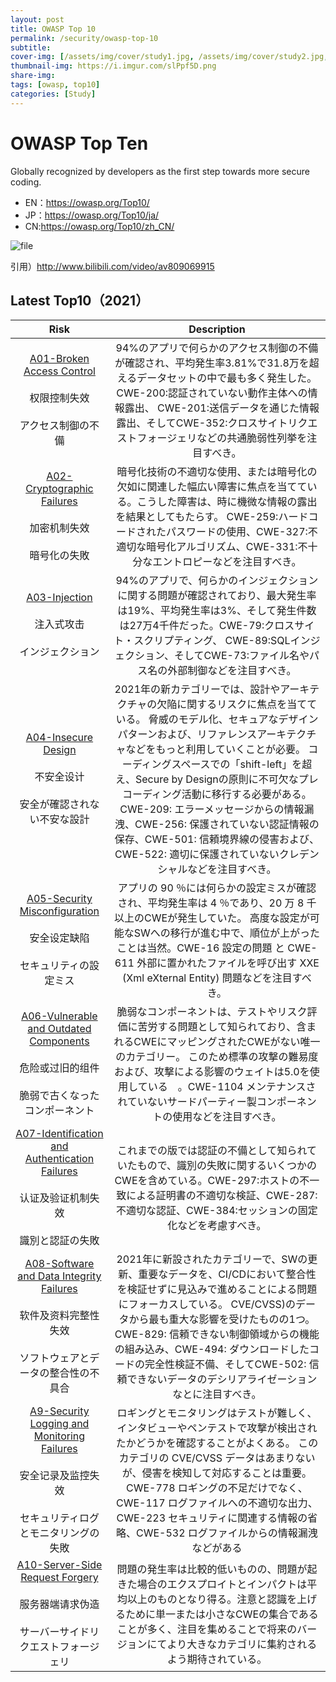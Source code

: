 ```yaml
---
layout: post
title: OWASP Top 10
permalink: /security/owasp-top-10
subtitle: 
cover-img: [/assets/img/cover/study1.jpg, /assets/img/cover/study2.jpg, /assets/img/cover/study3.jpg]
thumbnail-img: https://i.imgur.com/slPpf5D.png
share-img:
tags: [owasp, top10]
categories: [Study]
---
```


# OWASP Top Ten
Globally recognized by developers as the first step towards more secure coding.

- EN：https://owasp.org/Top10/
- JP：https://owasp.org/Top10/ja/
- CN:https://owasp.org/Top10/zh_CN/

![file](https://i.imgur.com/ts1m27W.png)

引用）http://www.bilibili.com/video/av809069915

## Latest Top10（2021）

| Risk | Description |
|:-:|:-:|
|[A01-Broken Access Control](https://owasp.org/Top10/A01_2021-Broken_Access_Control/)</br></br>权限控制失效</br></br>アクセス制御の不備|94%のアプリで何らかのアクセス制御の不備が確認され、平均発生率3.81%で31.8万を超えるデータセットの中で最も多く発生した。 CWE-200:認証されていない動作主体への情報露出、 CWE-201:送信データを通じた情報露出、そしてCWE-352:クロスサイトリクエストフォージェリなどの共通脆弱性列挙を注目すべき。|
|[A02-Cryptographic Failures](https://owasp.org/Top10/A02_2021-Cryptographic_Failures/)</br></br>加密机制失效</br></br>暗号化の失敗|暗号化技術の不適切な使用、または暗号化の欠如に関連した幅広い障害に焦点を当てている。こうした障害は、時に機微な情報の露出を結果としてもたらす。 CWE-259:ハードコードされたパスワードの使用、CWE-327:不適切な暗号化アルゴリズム、CWE-331:不十分なエントロピーなどを注目すべき。|
|[A03-Injection](https://owasp.org/Top10/A03_2021-Injection/)</br></br>注入式攻击</br></br>インジェクション|94%のアプリで、何らかのインジェクションに関する問題が確認されており、最大発生率は19%、平均発生率は3%、そして発生件数は27万4千件だった。CWE-79:クロスサイト・スクリプティング、 CWE-89:SQLインジェクション、そしてCWE-73:ファイル名やパス名の外部制御などを注目すべき。|
|[A04-Insecure Design](https://owasp.org/Top10/A04_2021-Insecure_Design/)</br></br>不安全设计</br></br>安全が確認されない不安な設計|2021年の新カテゴリーでは、設計やアーキテクチャの欠陥に関するリスクに焦点を当てている。 脅威のモデル化、セキュアなデザインパターンおよび、リファレンスアーキテクチャなどをもっと利用していくことが必要。 コーディングスペースでの「shift-left」を超え、Secure by Designの原則に不可欠なプレコーディング活動に移行する必要がある。CWE-209: エラーメッセージからの情報漏洩、CWE-256: 保護されていない認証情報の保存、CWE-501: 信頼境界線の侵害および、CWE-522: 適切に保護されていないクレデンシャルなどを注目すべき。|
|[A05-Security Misconfiguration](https://owasp.org/Top10/A05_2021-Security_Misconfiguration/)</br></br>安全设定缺陷</br></br>セキュリティの設定ミス|アプリの 90 ％には何らかの設定ミスが確認され、平均発生率は 4 ％であり、20 万 8 千以上のCWEが発生していた。 高度な設定が可能なSWへの移行が進む中で、順位が上がったことは当然。CWE-16 設定の問題 と CWE-611 外部に置かれたファイルを呼び出す XXE (Xml eXternal Entity) 問題などを注目すべき。|
|[A06-Vulnerable and Outdated Components](https://owasp.org/Top10/A06_2021-Vulnerable_and_Outdated_Components/)</br></br>危险或过旧的组件</br></br>脆弱で古くなったコンポーネント|脆弱なコンポーネントは、テストやリスク評価に苦労する問題として知られており、含まれるCWEにマッピングされたCWEがない唯一のカテゴリー。 このため標準の攻撃の難易度および、攻撃による影響のウェイトは5.0を使用している　。CWE-1104 メンテナンスされていないサードパーティー製コンポーネントの使用などを注目すべき。|
|[A07-Identification and Authentication Failures ](https://owasp.org/Top10/A07_2021-Identification_and_Authentication_Failures/)</br></br>认证及验证机制失效</br></br>識別と認証の失敗|これまでの版では認証の不備として知られていたもので、識別の失敗に関するいくつかのCWEを含めている。CWE-297:ホストの不一致による証明書の不適切な検証、CWE-287:不適切な認証、CWE-384:セッションの固定化などを考慮すべき。|
|[A08-Software and Data Integrity Failures](https://owasp.org/Top10/A08_2021-Software_and_Data_Integrity_Failures/)</br></br>软件及资料完整性失效</br></br>ソフトウェアとデータの整合性の不具合|2021年に新設されたカテゴリーで、SWの更新、重要なデータを、CI/CDにおいて整合性を検証せずに見込みで進めることによる問題にフォーカスしている。 CVE/CVSS)のデータから最も重大な影響を受けたものの1つ。 CWE-829: 信頼できない制御領域からの機能の組み込み、CWE-494: ダウンロードしたコードの完全性検証不備、そしてCWE-502: 信頼できないデータのデシリアライゼーションなとに注目すべき。|
|[A9-Security Logging and Monitoring Failures](https://owasp.org/Top10/A09_2021-Security_Logging_and_Monitoring_Failures/)</br></br>安全记录及监控失效</br></br>セキュリティログとモニタリングの失敗|ロギングとモニタリングはテストが難しく、インタビューやペンテストで攻撃が検出されたかどうかを確認することがよくある。 このカテゴリの CVE/CVSS データはあまりないが、侵害を検知して対応することは重要。CWE-778 ロギングの不足だけでなく、CWE-117 ログファイルへの不適切な出力、CWE-223 セキュリティに関連する情報の省略、CWE-532 ログファイルからの情報漏洩などがある|
|[A10-Server-Side Request Forgery](https://owasp.org/Top10/A10_2021-Server-Side_Request_Forgery_%28SSRF%29/)</br></br>服务器端请求伪造 </br></br>サーバーサイドリクエストフォージェリ|問題の発生率は比較的低いものの、問題が起きた場合のエクスプロイトとインパクトは平均以上のものとなり得る。注意と認識を上げるために単一または小さなCWEの集合であることが多く、注目を集めることで将来のバージョンにてより大きなカテゴリに集約されるよう期待されている。|



